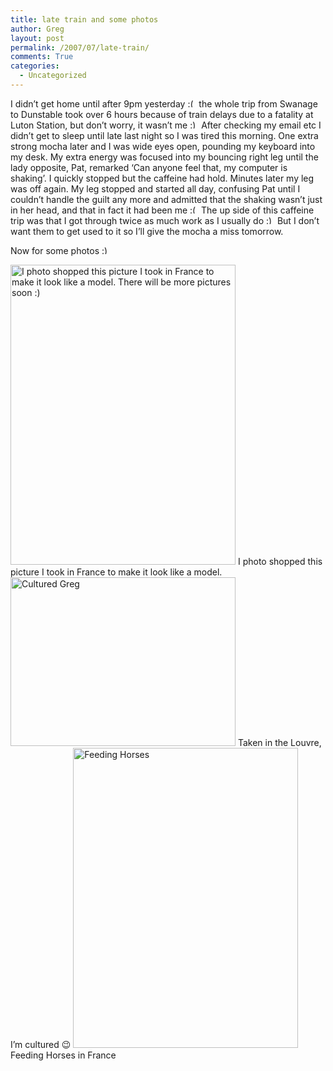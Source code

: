 ```yaml
---
title: late train and some photos
author: Greg
layout: post
permalink: /2007/07/late-train/
comments: True
categories:
  - Uncategorized
---
```

I didn&#8217;t get home until after 9pm yesterday <img src="http://gregology.net/wp-includes/images/smilies/frownie.png" alt=":(" class="wp-smiley" style="height: 1em; max-height: 1em;" /> the whole trip from Swanage to Dunstable took over 6 hours because of train delays due to a fatality at Luton Station, but don&#8217;t worry, it wasn&#8217;t me <img src="http://gregology.net/wp-includes/images/smilies/simple-smile.png" alt=":)" class="wp-smiley" style="height: 1em; max-height: 1em;" /> After checking my email etc I didn&#8217;t get to sleep until late last night so I was tired this morning. One extra strong mocha later and I was wide eyes open, pounding my keyboard into my desk. My extra energy was focused into my bouncing right leg until the lady opposite, Pat, remarked &#8216;Can anyone feel that, my computer is shaking&#8217;. I quickly stopped but the caffeine had hold. Minutes later my leg was off again. My leg stopped and started all day, confusing Pat until I couldn&#8217;t handle the guilt any more and admitted that the shaking wasn&#8217;t just in her head, and that in fact it had been me <img src="http://gregology.net/wp-includes/images/smilies/frownie.png" alt=":(" class="wp-smiley" style="height: 1em; max-height: 1em;" /> The up side of this caffeine trip was that I got through twice as much work as I usually do <img src="http://gregology.net/wp-includes/images/smilies/simple-smile.png" alt=":)" class="wp-smiley" style="height: 1em; max-height: 1em;" /> But I don&#8217;t want them to get used to it so I&#8217;ll give the mocha a miss tomorrow.

Now for some photos <img src="http://gregology.net/wp-includes/images/smilies/simple-smile.png" alt=":)" class="wp-smiley" style="height: 1em; max-height: 1em;" />

<img src="http://gregology.net/textpattern/images/2.jpg" width="360" height="480" title="I photo shopped this picture I took in France to make it look like a model. There will be more pictures soon :)" />  
I photo shopped this picture I took in France to make it look like a model.

<img src="http://gregology.net/textpattern/images/3.jpg" width="360" height="270" title="Cultured Greg" />  
Taken in the Louvre, I&#8217;m cultured 😉

<img src="http://gregology.net/textpattern/images/4.jpg" width="360" height="480" title="Feeding Horses" />  
Feeding Horses in France